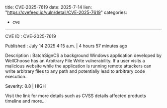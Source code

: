  
title: CVE-2025-7619
date: 2025-7-14
lien: "https://cvefeed.io/vuln/detail/CVE-2025-7619"
categories:
  - cve
---

CVE ID : CVE-2025-7619

Published :  July 14
2025
4:15 a.m. | 4 hours
57 minutes ago

Description : BatchSignCS
a background Windows application developed by WellChoose
has an Arbitrary File Write vulnerability. If a user visits a malicious website while the application is running
remote attackers can write arbitrary files to any path and potentially lead to arbitrary code execution.

Severity: 8.8 | HIGH

Visit the link for more details
such as CVSS details
affected products
timeline
and more...
